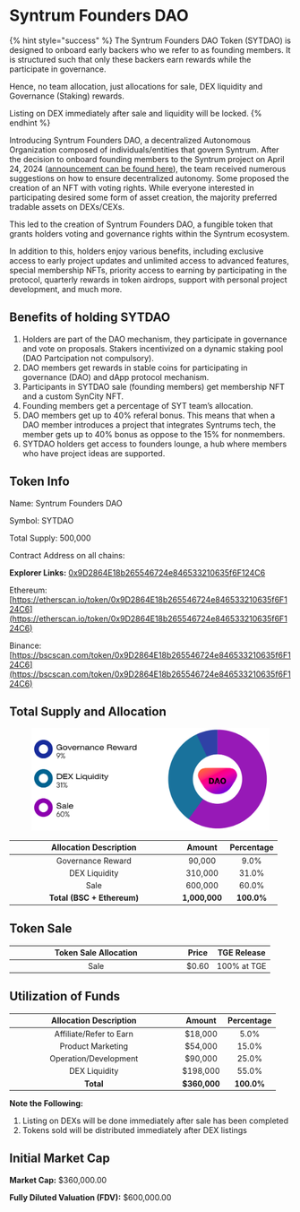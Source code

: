 # Syntrum Founders DAO

{% hint style="success" %}
The Syntrum Founders DAO Token (SYTDAO) is designed to onboard early backers who we refer to as founding members. It is structured such that only these backers earn rewards while the participate in governance.&#x20;

Hence, no team allocation, just allocations for sale, DEX liquidity and Governance (Staking) rewards.&#x20;

Listing on DEX immediately after sale and liquidity will be locked.&#x20;
{% endhint %}

Introducing Syntrum Founders DAO, a decentralized Autonomous Organization composed of individuals/entities that govern Syntrum. After the decision to onboard founding members to the Syntrum project on April 24, 2024 ([announcement can be found here](https://syntrum.medium.com/join-syntrum-invitation-to-collaborators-and-founding-members-ad5b8f2cdeb1)), the team received numerous suggestions on how to ensure decentralized autonomy. Some proposed the creation of an NFT with voting rights. While everyone interested in participating desired some form of asset creation, the majority preferred tradable assets on DEXs/CEXs.

This led to the creation of Syntrum Founders DAO, a fungible token that grants holders voting and governance rights within the Syntrum ecosystem.&#x20;

In addition to this, holders enjoy various benefits, including exclusive access to early project updates and unlimited access to advanced features, special membership NFTs, priority access to earning by participating in the protocol, quarterly rewards in token airdrops, support with personal project development, and much more.

## **Benefits of holding SYTDAO**

1. Holders are part of the DAO mechanism, they participate in governance and vote on proposals. Stakers incentivized on a dynamic staking pool (DAO Partcipation not compulsory).
2. DAO members get rewards in stable coins for participating in governance (DAO) and dApp protocol mechanism.
3. Participants in SYTDAO sale (founding members) get membership NFT and a custom SynCity NFT.&#x20;
4. Founding members get a percentage of SYT team’s allocation.
5. DAO members get up to 40% referal bonus. This means that when a DAO member introduces a project that integrates Syntrums tech, the member gets up to 40% bonus as oppose to the 15% for nonmembers.
6. SYTDAO holders get access to founders lounge, a hub where members who have project ideas are supported.

## Token Info

Name: Syntrum Founders DAO

Symbol: SYTDAO

Total Supply: 500,000

Contract Address on all chains:

**Explorer Links:** [0x9D2864E18b265546724e846533210635f6F124C6](https://etherscan.io/token/0x9D2864E18b265546724e846533210635f6F124C6)

Ethereum: [https://etherscan.io/token/0x9D2864E18b265546724e846533210635f6F124C6](https://etherscan.io/token/0x9D2864E18b265546724e846533210635f6F124C6)

Binance: [https://bscscan.com/token/0x9D2864E18b265546724e846533210635f6F124C6](https://bscscan.com/token/0x9D2864E18b265546724e846533210635f6F124C6)

## Total Supply and Allocation

<figure><img src="../.gitbook/assets/image (1).png" alt=""><figcaption></figcaption></figure>

<table><thead><tr><th width="287.85577146037195" align="center">Allocation Description</th><th align="center">Amount</th><th align="center">Percentage</th></tr></thead><tbody><tr><td align="center">Governance Reward</td><td align="center">90,000</td><td align="center">9.0%</td></tr><tr><td align="center">DEX Liquidity</td><td align="center">310,000</td><td align="center">31.0%</td></tr><tr><td align="center">Sale</td><td align="center">600,000</td><td align="center">60.0%</td></tr><tr><td align="center"><strong>Total (BSC + Ethereum)</strong></td><td align="center"><strong>1,000,000</strong></td><td align="center"><strong>100.0%</strong></td></tr></tbody></table>

## Token Sale&#x20;

<table><thead><tr><th width="295.5806451612903" align="center">Token Sale Allocation</th><th align="center">Price</th><th align="center">TGE Release</th></tr></thead><tbody><tr><td align="center">Sale</td><td align="center">$0.60</td><td align="center">100% at TGE</td></tr></tbody></table>

## Utilization of Funds

<table><thead><tr><th width="287.85577146037195" align="center">Allocation Description</th><th align="center">Amount</th><th align="center">Percentage</th></tr></thead><tbody><tr><td align="center">Affiliate/Refer to Earn</td><td align="center">$18,000</td><td align="center">5.0%</td></tr><tr><td align="center">Product Marketing</td><td align="center">$54,000</td><td align="center">15.0%</td></tr><tr><td align="center">Operation/Development</td><td align="center">$90,000</td><td align="center">25.0%</td></tr><tr><td align="center">DEX Liquidity</td><td align="center">$198,000</td><td align="center">55.0%</td></tr><tr><td align="center"><strong>Total</strong></td><td align="center"><strong>$360,000</strong></td><td align="center"><strong>100.0%</strong></td></tr></tbody></table>

**Note the Following:**

1. Listing on DEXs will be done immediately after sale has been completed
2. Tokens sold will be distributed immediately after DEX listings

## Initial Market Cap

**Market Cap:** $360,000.00

**Fully Diluted Valuation (FDV):** $600,000.00
